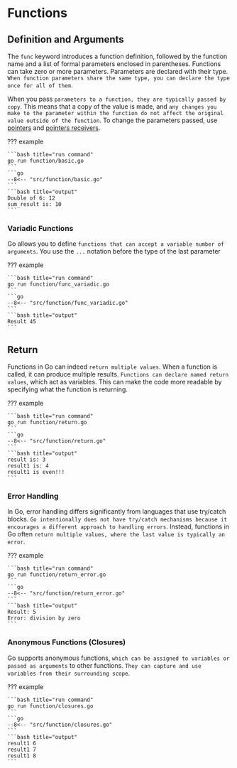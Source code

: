 # Functions

## Definition and Arguments

The `func` keyword introduces a function definition, followed by the function name and a list of formal parameters enclosed in parentheses. Functions can take zero or more parameters. Parameters are declared with their type. `When function parameters share the same type, you can declare the type once for all of them`.

When you pass `parameters to a function, they are typically passed by copy`. This means that a copy of the value is made, and `any changes you make to the parameter within the function do not affect the original value outside of the function`. To change the parameters passed, use [pointers](../pointers.md#pointers) and [pointers receivers](../structs/structs.md#pointer-receivers).

??? example

    ```bash title="run command"
    go run function/basic.go
    ```
    ```go
    --8<-- "src/function/basic.go"
    ```
    ```bash title="output"
    Double of 6: 12
    sum_result is: 10
    ```

### Variadic Functions

Go allows you to define `functions that can accept a variable number of arguments`. You use the `...` notation before the type of the last parameter

??? example

    ```bash title="run command"
    go run function/func_variadic.go
    ```
    ```go
    --8<-- "src/function/func_variadic.go"
    ```
    ```bash title="output"
    Result 45
    ```

## Return

Functions in Go can indeed `return multiple values`. When a function is called, it can produce multiple results. `Functions can declare named return values`, which act as variables. This can make the code more readable by specifying what the function is returning.

??? example

    ```bash title="run command"
    go run function/return.go
    ```
    ```go
    --8<-- "src/function/return.go"
    ```
    ```bash title="output"
    result is: 3
    result1 is: 4
    result1 is even!!!
    ```

### Error Handling

In Go, error handling differs significantly from languages that use try/catch blocks. `Go intentionally does not have try/catch mechanisms because it encourages a different approach to handling errors`. Instead, functions in Go often `return multiple values, where the last value is typically an error`.

??? example

    ```bash title="run command"
    go run function/return_error.go
    ```
    ```go
    --8<-- "src/function/return_error.go"
    ```
    ```bash title="output"
    Result: 5
    Error: division by zero
    ```

### Anonymous Functions (Closures)

Go supports anonymous functions, `which can be assigned to variables or passed as arguments` to other functions. `They can capture and use variables from their surrounding scope`.

??? example

    ```bash title="run command"
    go run function/closures.go
    ```
    ```go
    --8<-- "src/function/closures.go"
    ```
    ```bash title="output"
    result1 6
    result1 7
    result1 8
    ```
